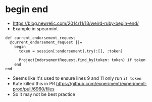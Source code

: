# begin end

- https://blog.newrelic.com/2014/11/13/weird-ruby-begin-end/
- Example in spearmint

```
def current_endorsement_request
  @current_endorsement_request ||=
    begin
      token = session[:endorsement].try(:[], :token)

      ProjectEndorsementRequest.find_by(token: token) if token
    end
end
```

- Seems like it's used to ensure lines 9 and 11 only run `if token`
- Kate killed this in PR https://github.com/experiment/experiment-prod/pull/6960/files
- So it may not be best practice